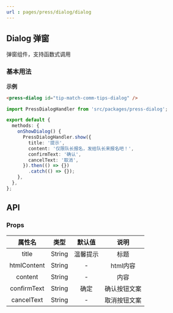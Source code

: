 ```yaml
---
url : pages/press/dialog/dialog
---
```


## Dialog 弹窗


弹窗组件，支持函数式调用

### 基本用法

**示例**

```html
<press-dialog id="tip-match-comm-tips-dialog" />
```

```ts
import PressDialogHandler from 'src/packages/press-dialog';

export default {
  methods: {
    onShowDialog() {
      PressDialogHandler.show({
        title: '提示',
        content: '仅限队长报名，发给队长来报名吧！',
        confirmText: '确认',
        cancelText: '取消',
      }).then(() => {})
        .catch(() => {});
    },
  },
};
```

## API

### Props

|   属性名    |  类型  |  默认值  |     说明     |
| :---------: | :----: | :------: | :----------: |
|    title    | String | 温馨提示 |     标题     |
| htmlContent | String |    -     |   html内容   |
|   content   | String |    -     |     内容     |
| confirmText | String |   确定   | 确认按钮文案 |
| cancelText  | String |    -     | 取消按钮文案 |

